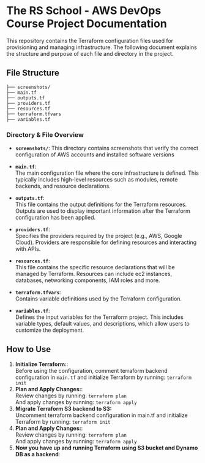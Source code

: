 # The RS School - AWS DevOps Course Project Documentation

This repository contains the Terraform configuration files used for provisioning and managing infrastructure. The following document explains the structure and purpose of each file and directory in the project.

## File Structure
```
├── screenshots/
├── main.tf
├── outputs.tf
├── providers.tf
├── resources.tf
├── terraform.tfvars
├── variables.tf
```

### Directory & File Overview

- **```screenshots/```**:
  This directory contains screenshots that verify the correct configuration of AWS accounts and installed software versions
- **```main.tf```**:  
  The main configuration file where the core infrastructure is defined. This typically includes high-level resources such as modules, remote backends, and resource declarations.

- **```outputs.tf```**:  
  This file contains the output definitions for the Terraform resources. Outputs are used to display important information after the Terraform configuration has been applied.

- **```providers.tf```**:  
  Specifies the providers required by the project (e.g., AWS, Google Cloud). Providers are responsible for defining resources and interacting with APIs.

- **```resources.tf```**:  
  This file contains the specific resource declarations that will be managed by Terraform. Resources can include ec2 instances, databases, networking components, IAM roles and more.

- **```terraform.tfvars```**:  
  Contains variable definitions used by the Terraform configuration. 

- **```variables.tf```**:  
  Defines the input variables for the Terraform project. This includes variable types, default values, and descriptions, which allow users to customize the deployment.

## How to Use

1. **Initialize Terraform:**:  
   Before using the configuration, comment terraform backend configuration in ```main.tf``` and initialize Terraform by running:
   ```terraform init```
2. **Plan and Apply Changes:**:  
   Review changes by running:
   ```terraform plan```  
   And apply changes by running:
   ```terraform apply```
3. **Migrate Terraform S3 backend to S3:**  
   Uncomment terraform backend configuration in main.tf and initialize Terraform by running:
   ```terraform init```
4. **Plan and Apply Changes:**:  
   Review changes by running:
   ```terraform plan```  
   And apply changes by running:
   ```terraform apply```
5. **Now you have up and running Terraform using S3 bucket and Dynamo DB as a backend**:  
